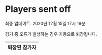 # Players sent off
최종 업데이트: 2020년 12월 15일 17시 19분


경기 중 오류가 발생하는 경우 자동으로 퇴장됩니다.


| 퇴장된 참가자 |
|:---:|